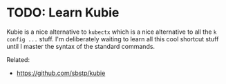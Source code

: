 # TODO: Learn Kubie

Kubie is a nice alternative to `kubectx` which is a nice alternative to
all the `k config ...` stuff. I'm deliberately waiting to learn all this
cool shortcut stuff until I master the syntax of the standard commands.

Related:

* <https://github.com/sbstp/kubie>

